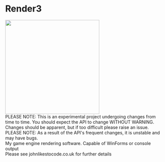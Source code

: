 # Render3
<img src="http://www.johnlikestocode.co.uk/data/R3ICO.png" width="300"><br>
PLEASE NOTE: This is an experimental project undergoing changes from time to time. You should expect the API to change WITHOUT WARNING. Changes should be apparent, but if too difficult please raise an issue.<br>
PLEASE NOTE: As a result of the API's frequent changes, it is unstable and may have bugs.<br>
My game engine rendering software. Capable of WinForms or console output<br>
Please see johnlikestocode.co.uk for further details
